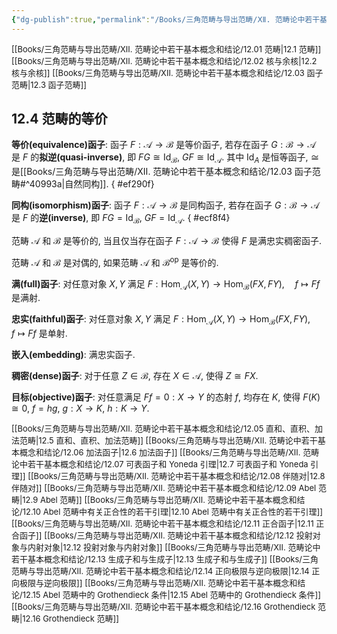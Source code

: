 ```yaml
---
{"dg-publish":true,"permalink":"/Books/三角范畴与导出范畴/ⅩⅡ. 范畴论中若干基本概念和结论/12.04 范畴的等价/","dgPassFrontmatter":true,"created":"2024-07-06T09:51:16.182+08:00","updated":"2024-08-05T09:51:28.254+08:00"}
---
```


<font size="2"> [[Books/三角范畴与导出范畴/ⅩⅡ. 范畴论中若干基本概念和结论/12.01 范畴\|12.1 范畴]]   </font>
<font size="2"> [[Books/三角范畴与导出范畴/ⅩⅡ. 范畴论中若干基本概念和结论/12.02 核与余核\|12.2 核与余核]]   </font>
<font size="2"> [[Books/三角范畴与导出范畴/ⅩⅡ. 范畴论中若干基本概念和结论/12.03 函子范畴\|12.3 函子范畴]]   </font>
## 12.4 范畴的等价

**等价(equivalence)函子**: 函子 $F:\mathcal{A}\rightarrow \mathcal{B}$ 是等价函子, 若存在函子 $G:\mathcal{B}\rightarrow \mathcal{A}$ 是 $F$ 的**拟逆(quasi-inverse)**, 即 $FG\cong\mathrm{Id}_{\mathcal{B}}$,  $GF\cong\mathrm{Id}_{\mathcal{A}}$. 其中 $\mathrm{Id}_{A}$ 是恒等函子, $\cong$ 是[[Books/三角范畴与导出范畴/ⅩⅡ. 范畴论中若干基本概念和结论/12.03 函子范畴#^40993a\|自然同构]].
{ #ef290f}


**同构(isomorphism)函子**: 函子 $F:\mathcal{A}\rightarrow \mathcal{B}$ 是同构函子, 若存在函子 $G:\mathcal{B}\rightarrow \mathcal{A}$ 是 $F$ 的**逆(inverse)**, 即 $FG=\mathrm{Id}_{\mathcal{B}}$,  $GF=\mathrm{Id}_{\mathcal{A}}$.
{ #ecf8f4}


范畴  $\mathcal{A}$ 和 $\mathcal{B}$ 是等价的, 当且仅当存在函子 $F:\mathcal{A}\rightarrow \mathcal{B}$ 使得 $F$ 是满忠实稠密函子.

范畴  $\mathcal{A}$ 和 $\mathcal{B}$ 是对偶的, 如果范畴  $\mathcal{A}$ 和 $\mathcal{B}^{\mathrm{op}}$ 是等价的.

**满(full)函子**: 对任意对象 $X,Y$ 满足 $F:\mathrm{Hom}_{\mathcal{A}}(X,Y)\rightarrow \mathrm{Hom}_{\mathcal{B}}(FX,FY),\quad f\mapsto Ff$ 是满射.

**忠实(faithful)函子**: 对任意对象 $X,Y$ 满足 $F:\mathrm{Hom}_{\mathcal{A}}(X,Y)\rightarrow \mathrm{Hom}_{\mathcal{B}}(FX,FY),\quad f\mapsto Ff$ 是单射.

**嵌入(embedding)**: 满忠实函子.

**稠密(dense)函子**: 对于任意 $Z \in \mathcal{B}$, 存在 $X \in \mathcal{A}$, 使得 $Z\cong FX$.

**目标(objective)函子**: 对任意满足 $Ff=0:X\rightarrow Y$ 的态射 $f$, 均存在 $K$, 使得 $F(K)\cong 0$,  $f=hg,\ g:X \rightarrow K,\ h:K \rightarrow Y$.

<font size="2"> [[Books/三角范畴与导出范畴/ⅩⅡ. 范畴论中若干基本概念和结论/12.05 直和、直积、加法范畴\|12.5 直和、直积、加法范畴]]   </font>
<font size="2"> [[Books/三角范畴与导出范畴/ⅩⅡ. 范畴论中若干基本概念和结论/12.06 加法函子\|12.6 加法函子]]   </font>
<font size="2"> [[Books/三角范畴与导出范畴/ⅩⅡ. 范畴论中若干基本概念和结论/12.07 可表函子和 Yoneda 引理\|12.7 可表函子和 Yoneda 引理]]   </font>
<font size="2"> [[Books/三角范畴与导出范畴/ⅩⅡ. 范畴论中若干基本概念和结论/12.08 伴随对\|12.8 伴随对]]   </font>
<font size="2"> [[Books/三角范畴与导出范畴/ⅩⅡ. 范畴论中若干基本概念和结论/12.09 Abel 范畴\|12.9 Abel 范畴]]   </font>
<font size="2"> [[Books/三角范畴与导出范畴/ⅩⅡ. 范畴论中若干基本概念和结论/12.10 Abel 范畴中有关正合性的若干引理\|12.10 Abel 范畴中有关正合性的若干引理]]   </font>
<font size="2"> [[Books/三角范畴与导出范畴/ⅩⅡ. 范畴论中若干基本概念和结论/12.11 正合函子\|12.11 正合函子]]   </font>
<font size="2"> [[Books/三角范畴与导出范畴/ⅩⅡ. 范畴论中若干基本概念和结论/12.12 投射对象与内射对象\|12.12 投射对象与内射对象]]  </font>
<font size="2"> [[Books/三角范畴与导出范畴/ⅩⅡ. 范畴论中若干基本概念和结论/12.13 生成子和与生成子\|12.13 生成子和与生成子]]   </font>
<font size="2"> [[Books/三角范畴与导出范畴/ⅩⅡ. 范畴论中若干基本概念和结论/12.14 正向极限与逆向极限\|12.14 正向极限与逆向极限]]   </font>
<font size="2"> [[Books/三角范畴与导出范畴/ⅩⅡ. 范畴论中若干基本概念和结论/12.15 Abel 范畴中的 Grothendieck 条件\|12.15 Abel 范畴中的 Grothendieck 条件]]   </font>
<font size="2"> [[Books/三角范畴与导出范畴/ⅩⅡ. 范畴论中若干基本概念和结论/12.16 Grothendieck 范畴\|12.16 Grothendieck 范畴]]  </font>